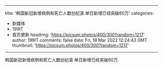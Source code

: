
---
title: '韩国新冠新增病例和死亡人数创纪录 单日新增已经突破60万'
categories: 
 - 新媒体
 - 199IT
 - 首页更新
headimg: 'https://picsum.photos/400/300?random=1217'
author: 199IT
comments: false
date: Fri, 18 Mar 2022 12:24:43 GMT
thumbnail: 'https://picsum.photos/400/300?random=1217'
---

<div>   
韩国新冠新增病例和死亡人数创纪录 单日新增已经突破60万  
</div>
            